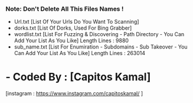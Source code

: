 ### Note: Don't Delete All This Files Names !
- Url.txt [List Of Your Urls Do You Want To Scanning]
- dorks.txt [List Of Dorks, Used For Bing Grabber]
- wordlist.txt [List For Fuzzing & Discovering - Path Directory - You Can Add Your List As You Like] Length Lines : 9880
- sub_name.txt [List For Enumiration - Subdomains - Sub Takeover - You Can Add Your List As You Like] Length Lines : 263014 

# - Coded By : [Capitos Kamal]

[instagram : https://www.instagram.com/capitoskamal/ ]